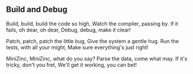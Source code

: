 ## Build and Debug

Build, build, build the code so high,
Watch the compiler, passing by.
If it fails, oh dear, oh dear,
Debug, debug, make it clear!

Patch, patch, patch the little bug,
Give the system a gentle hug.
Run the tests, with all your might,
Make sure everything's just right!

MiniZinc, MiniZinc, what do you say?
Parse the data, come what may.
If it's tricky, don't you fret,
We'll get it working, you can bet!
